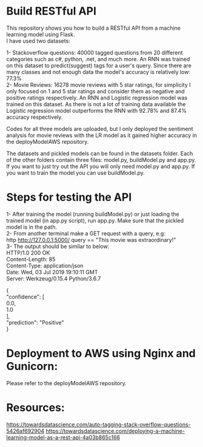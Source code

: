 # Build RESTful API
This repository shows you how to build a RESTful API from a machine learning model using Flask.  
I have used two datasets:  

1- Stackoverflow questions: 40000 tagged questions from 20 different categories such as c#, python, .net, and much more. An RNN was trained on this dataset to predict(suggest) tags for a user's query. Since there are many classes and not enough data the model's accuracy is relatively low: 77.3%  
2- Movie Reviews: 16278 movie reviews with 5 star ratings, for simplicity I only focused on 1 and 5 star ratings and consider them as negative and positive ratings respectively. An RNN and Logistic regression model was trained on this dataset. As there is not a lot of training data available the Logistic regression model outperforms the RNN with 92.78% and 87.4% accuracy respectively.  

Codes for all three models are uploaded, but I only deployed the sentiment analysis for movie reviews with the LR model as it gained 
higher accuracy in the deployModelAWS repository. 

The datasets and pickled models can be found in the datasets folder. Each of the other folders contain three files: model.py, buildModel.py and app.py. If you want to just try out the API you will only need model.py and app.py. If you want to train the model you can use buildModel.py.  
# Steps for testing the API  
1- After training the model (running buildModel.py) or just loading the trained model (in app.py script), run app.py. Make sure that the pickled model is in the path.  
2- From another terminal make a GET request with a query, e.g:   
http http://127.0.0.1:5000/ query == "This movie was extraordinary!"  
3- The output should be similar to below:    
HTTP/1.0 200 OK  
Content-Length: 85  
Content-Type: application/json  
Date: Wed, 03 Jul 2019 19:10:11 GMT  
Server: Werkzeug/0.15.4 Python/3.6.7  

{  
    "confidence": [  
        0.0,  
        1.0  
    ],  
    "prediction": "Positive"  
}   
# Deployment to AWS using Nginx and Gunicorn:  
Please refer to the deployModelAWS repository.

# Resources:
https://towardsdatascience.com/auto-tagging-stack-overflow-questions-5426af692904
https://towardsdatascience.com/deploying-a-machine-learning-model-as-a-rest-api-4a03b865c166
